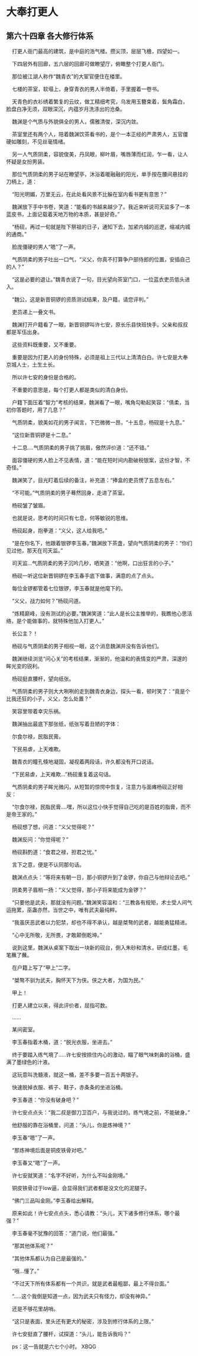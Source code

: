 # 大奉打更人 
 ## 第六十四章 各大修行体系
     打更人衙门最高的建筑，是中庭的浩气楼。攒尖顶，层层飞檐，四望如一。

    下四层外有回廊，五六层的回廊可做瞭望厅，俯瞰整个打更人衙门。

    那位被江湖人称作“魏青衣”的大宦官便住在楼里。

    七楼的茶室，软塌上，身穿青衣的男人半倚着，手里握着一卷书。

    天青色的衣衫绣着繁复的云纹，做工精细考究，乌发用玉簪束着，鬓角霜白，脸盘白净无须，双眼深沉，内蕴岁月洗涤出的沧桑。

    魏渊是个气质与外貌俱全的男人，儒雅清俊，深沉内敛。

    茶室里还有两个人，陪着魏渊饮茶看书的，是个一本正经的严肃男人，五官僵硬如雕刻，不见丝毫情绪。

    另一人气质阴柔，容貌俊美，丹凤眼，柳叶眉，嘴唇薄而红润，乍一看，让人怀疑是女扮男装。

    那位气质阴柔的男子站在瞭望亭，沐浴着暖融融的阳光，单手按在腰间悬挂的刀柄上，道：

    “阳光明媚，万里无云，在此处看风景不比躲在室内看书更有意思？”

    魏渊放下手中书卷，笑道：“能看的书越来越少了。我近来听说司天监多了一本蓝皮书，上面记载着天地万物的本质，甚是好奇。”

    “杨砚，再过一旬就是陛下祭祖的日子，通知下去，加紧内城的巡逻，缩减内城的通商。”

    脸庞僵硬的男人“嗯”了一声。

    气质阴柔的男子吐出一口气，“义父，你真不打算争户部侍郎的位置，安插自己的人？”

    “这是必要的退让。”魏青衣说了一句，目光望向茶室门口，一位蓝衣吏员低头进入。

    “魏公，这是新晋铜锣的资质测试结果，及户籍，请您评判。”

    吏员递上一叠文书。

    魏渊打开户籍看了一眼，新晋铜锣叫许七安，原长乐县快班快手。父亲和叔叔都是军伍出身。

    这些资料既重要，又不重要。

    重要是因为打更人的身份特殊，必须是祖上三代以上清清白白。许七安是大奉京城人士，土生土长。

    所以许七安的身份是合格的。

    不重要的意思是，每个打更人都是类似的清白身份。

    户籍下面压着“智力”考核的结果，魏渊看了一眼，嘴角勾勒起笑容：“倩柔，当初你答题时，用了几息？”

    气质阴柔，貌美如花的男子闻言，下巴微微一昂，“十五息，杨砚是十九息。”

    “这位新晋铜锣是十二息。”

    十二息....气质阴柔的男子挑了挑眉，傲然评价道：“还不错。”

    面容僵硬的男人脸上不见表情，道：“能在短时间内勘破税银案，这份才智，不奇怪。”

    魏渊笑了，目光盯着后续的备注，补充道：“捧盒的吏员愣了五息左右。”

    “不可能。”气质阴柔的男子蓦然回身，走进了茶室。

    杨砚皱了皱眉。

    也就是说，思考的时间只有七息，何等敏锐的思维。

    杨砚起身，抱拳道：“义父，这人给我吧。”

    “是在你名下，他跟着银锣李玉春。”魏渊放下茶盏，望向气质阴柔的男子：“你们见过他，那天在司天监。”

    司天监...气质阴柔的男子沉吟几秒，哂笑道：“他啊，口出狂言的小子。”

    杨砚一听这位新晋铜锣在李玉春手底下做事，满意的点了点头。

    每位金锣都管着七位银锣，李玉春就是他麾下的。

    “义父，战力如何？”杨砚问道。

    “炼精巅峰，没有测试的必要。”魏渊笑道：“此人是长公主推举的，我瞧他心思活络，是个能做事的，就特殊他加入打更人。”

    长公主？！

    杨砚与气质阴柔的男子相视一眼，这个消息魏渊并没有告诉他们。

    魏渊继续浏览“问心关”的考核结果，渐渐的，他温和的表情变的严肃，深邃的眸光变的锐利。

    杨砚挺直腰杆，望向纸张。

    气质阴柔的男子则大大咧咧的走到魏青衣身边，探头一看，顿时笑了：“竟是个比我还狂的小子，义父，怎么处置？”

    笑容里带着幸灾乐祸。

    魏渊抽出最底下那张纸，纸张写着丑陋的字体：

    尔食尔禄，民脂民膏。

    下民易虐，上天难欺。

    魏青衣的瞳孔倏地凝固，凝视着两段话，许久都没有开口说话。

    “下民易虐，上天难欺...”杨砚重复着这句话。

    气质阴柔的男子眸光微闪，从短暂的惊愕中恢复，注意力与面瘫杨砚正好相反：

    “尔食尔禄，民脂民膏....嘿，所以这位小快手觉得自己吃的是百姓的脂膏，而不是帝王家的。”

    杨砚想了想，问道：“义父觉得呢？”

    魏渊反问：“你觉得呢？”

    杨砚斟酌道：“食君之禄，担君之忧。”

    言下之意，便是不认同那句话。

    魏渊点点头：“等将来有朝一日，那小铜锣升到了金锣，你自己与他辩论去吧。”

    阴柔男子眉梢一扬：“义父觉得，那小子将来能成为金锣？”

    “只要他是武夫，那就没有问题。”魏渊笑容温和：“三教各有规矩，术士受人间气运拖累，巫蛊亦然，当世之中，唯有武夫最纯粹。

    “我虽厌恶武者以力犯禁，却也不得不承认，越是桀骜的武者，越能勇猛精进。

    “心中无所敬，无所畏，才敢颠倒乾坤。”

    说到这里，魏渊从桌案下取出一块新的砚台，倒入朱砂和清水，研成红墨，毛笔蘸了蘸。

    在户籍上写了“甲上”二字。

    “桀骜不驯为武夫，胸怀天下为侠。侠之大者，为国为民。”

    甲上！

    打更人建立以来，得此评价者，屈指可数。

    ......

    某间密室。

    李玉春指着木桶，道：“脱光衣服，坐进去。”

    终于要踏入练气境了.....许七安按捺住内心的激动，瞄了眼气味刺鼻的浴桶，盛满了墨绿色的汁液。

    这玩意叫洗髓液，就这一桶，差不多要一百五十两银子。

    快速脱掉衣服、裤子、鞋子，赤条条的坐进浴桶。

    李玉春道：“你没有破身吧？”

    许七安点点头：“我二叔是御刀卫百户，与我说过的。练气境之前，不能破身。”

    他舒服的靠在浴桶里，问道：“头儿，你是炼神境？”

    李玉春“嗯”了一声。

    “那炼神境后面是铜皮铁骨对吧。”

    李玉春又“嗯”了一声。

    许七安就笑道：“名字不好听，为什么不叫金刚境。”

    铜皮铁骨过于low逼，会显得我们武者都是没文化的泥腿子。

    “佛门三品叫金刚。”李玉春给出解释。

    原来如此！许七安点点头，悉心请教：“头儿，天下诸多修行体系，哪个最强？”

    李玉春毫不犹豫的回答：“道门说，他们最强。”

    “那其他体系呢？”

    “其他体系都认为自己是最强的。”

    “哦...懂了。”

    “不过天下所有体系都有一个共识，就是武者最粗鄙，最上不得台面。”

    “.....这个我倒是知道一点，因为武夫只有怪力，却没有神异。”

    还是不够花里胡哨。

    “这只是表面，里头还有更大的秘密，涉及到修行体系的上限。”

    许七安挺直了腰杆，试探道：“头儿，能告诉我吗？”

    ps：这一告就是六七个小时。 
XBQG